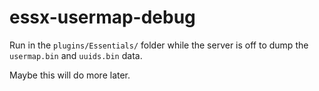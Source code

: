 # essx-usermap-debug

Run in the `plugins/Essentials/` folder while the server is off to dump the `usermap.bin` and `uuids.bin` data.

Maybe this will do more later.